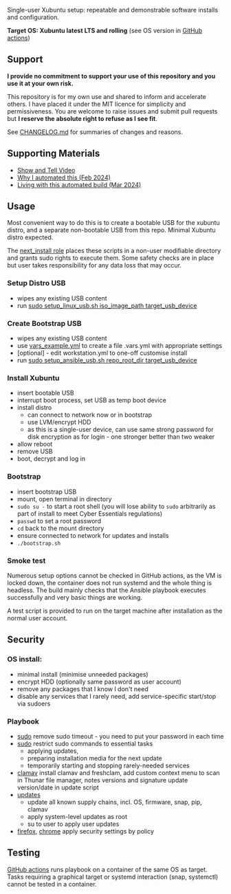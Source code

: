 Single-user Xubuntu setup: repeatable and demonstrable software installs and configuration.

**Target OS: Xubuntu latest LTS and rolling** (see OS version in [GitHub actions](.github/workflows/test_install.yml))

## Support

**I provide no commitment to support your use of this repository and you use it at your own risk.**

This repository is for my own use and shared to inform and accelerate others.
I have placed it under the MIT licence for simplicity and permissiveness.
You are welcome to raise issues and submit pull requests but **I reserve the absolute right to refuse as I see fit**.

See [CHANGELOG.md](./CHANGELOG.md) for summaries of changes and reasons.

## Supporting Materials

- [Show and Tell Video](https://www.youtube.com/watch?v=CyuGg4F850g)
- [Why I automated this (Feb 2024)](https://tempered.works/posts/2024-02-27-automated-laptop-build-intro/)
- [Living with this automated build (Mar 2024)](https://tempered.works/posts/2024-02-27-automated-laptop-build-intro/)

## Usage

Most convenient way to do this is to create a bootable USB for the xubuntu distro, and a separate non-bootable USB from this repo. Minimal Xubuntu distro expected.

The [next_install role](./roles/next_install) places these scripts in a non-user modifiable directory and grants sudo rights to execute them. Some safety checks are in place but user takes responsibility for any data loss that may occur.

### Setup Distro USB

- wipes any existing USB content
- run [sudo setup_linux_usb.sh iso_image_path target_usb_device](./roles/next_install/files/setup_linux_usb.sh)

### Create Bootstrap USB

- wipes any existing USB content
- use [vars_example.yml](./vars_example.yml) to create a file .vars.yml with appropriate settings
- [optional] - edit workstation.yml to one-off customise install
- run [sudo setup_ansible_usb.sh repo_root_dir target_usb_device](./roles/next_install/files/setup_ansible_usb.sh)

### Install Xubuntu

- insert bootable USB
- interrupt boot process, set USB as temp boot device
- install distro
    - can connect to network now or in bootstrap
    - use LVM/encrypt HDD
    - as this is a single-user device, can use same strong password for disk encryption as for login - one stronger better than two weaker
- allow reboot
- remove USB
- boot, decrypt and log in

### Bootstrap

- insert bootstrap USB
- mount, open terminal in directory
- `sudo su -` to start a root shell (you will lose ability to `sudo` arbitrarily as part of install to meet Cyber Essentials regulations)
- `passwd` to set a root password
- `cd` back to the mount directory
- ensure connected to network for updates and installs
- `./bootstrap.sh`

### Smoke test

Numerous setup options cannot be checked in GitHub actions, as the VM is locked down, the container does not run systemd and the whole thing is headless. The build mainly checks that the Ansible playbook executes successfully and very basic things are working.

A test script is provided to run on the target machine after installation as the normal user account.

## Security

### OS install:
- minimal install (minimise unneeded packages)
- encrypt HDD (optionally same password as user account)
- remove any packages that I know I don't need
- disable any services that I rarely need, add service-specific start/stop via sudoers

### Playbook
- [sudo](roles/sudo) remove sudo timeout - you need to put your password in each time
- [sudo](roles/sudo) restrict sudo commands to essential tasks
    - applying updates,
    - preparing installation media for the next update
    - temporarily starting and stopping rarely-needed services
- [clamav](roles/clamav) install clamav and freshclam, add custom context menu to scan in Thunar file manager, notes versions and signature update version/date in update script
- [updates](roles/updates)
    - update all known supply chains, incl. OS, firmware, snap, pip, clamav
    - apply system-level updates as root
    - su to user to apply user updates
- [firefox](roles/firefox), [chrome](roles/chrome-browser) apply security settings by policy

## Testing

[GitHub actions](.github/workflows) runs playbook on a container of the same OS as target. Tasks requiring a graphical target or systemd interaction (snap, systemctl) cannot be tested in a container.
